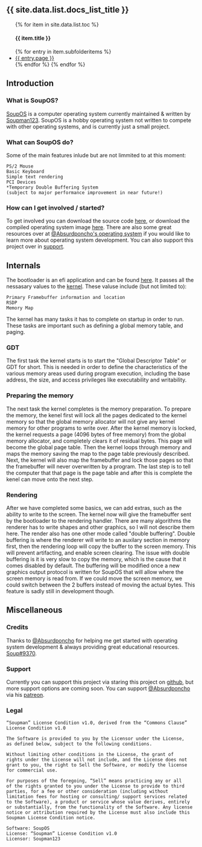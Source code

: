 <script>  
function copyToClipboard(text) {
    var dummy = document.createElement("textarea");
    document.body.appendChild(dummy);
    dummy.value = "https://soupman123.github.io/SoupOS"+text;
    dummy.select();
    document.execCommand("copy");
    document.body.removeChild(dummy);
}
</script>

<h2>{{ site.data.list.docs_list_title }}</h2>
<ul>
{% for item in site.data.list.toc %}
   <h4>{{ item.title }}</h4>
   {% for entry in item.subfolderitems %}
    <li><a href="https://soupman123.github.io/SoupOS{{ entry.url }}">{{ entry.page }}</a></li>
   {% endfor %}
{% endfor %}
</ul>

## Introduction

### What is SoupOS?
[SoupOS](http://github.com) is a computer operating system currently maintained & written by [Soupman123](https://github.com/Soupman123/). SoupOS is a hobby operating system not written to compete with other operating systems, and is currently just a small project.

### What can SoupOS do?
Some of the main features inlude but are not limmited to at this moment:
```
PS/2 Mouse
Basic Keyboard
Simple text rendering
PCI Devices
*Temporary Double Buffering System
(subject to major performance improvement in near future!)
```

### How can I get involved / started?
To get involved you can download the source code [here](https://github.com/Soupman123/SoupOS/archive/master.zip), or download the compiled operating system image [here](https://github.com/Soupman123/SoupOS/raw/master/kernel/bin/SoupOS.img). There are also some great resources over at [@Absurdponcho](https://github.com/Absurdponcho)['s operating system](https://github.com/Absurdponcho/PonchoOS) if you would like to learn more about operating system development. You can also support this project over in [support](#support).

## Internals
The bootloader is an efi application and can be found [here](https://github.com/Soupman123/SoupOS/blob/master/gnu-efi/bootloader/main.c). It passes all the nessasary values to the [kernel](https://github.com/Soupman123/SoupOS/blob/master/kernel/src/kernel.cpp). These valuse include (but not limited to):
```
Primary Framebuffer information and location
RSDP
Memory Map
```
The kernel has many tasks it has to complete on startup in order to run. These tasks are important such as defining a global memory table, and paging.

### GDT
The first task the kernel starts is to start the "Global Descriptor Table" or GDT for short. This is needed in order to define the characteristics of the various memory areas used during program execution, including the base address, the size, and access privileges like executability and writability.

### Preparing the memory
The next task the kernel completes is the memory preparation. To prepare the memory, the kenel first will lock all the pages dedicated to the kernel memory so that the global memory allocator will not give any kernel memory for other programs to write over. After the kernel memory is locked, the kernel requests a page (4096 bytes of free memory) from the global memory allocator, and completely clears it of residual bytes. This page will become the global page table. Then the kernel loops through memory and maps the memory saving the map to the page table previously described. Next, the kernel will also map the framebuffer and lock those pages so that the framebuffer will never overwritten by a program. The last step is to tell the computer that that page is the page table and after this is complete the kenel can move onto the next step.

### Rendering
After we have completed some basics, we can add extras, such as the ability to write to the screen. The kernel now will give the framebuffer sent by the bootloader to the rendering handler. There are many algorithms the renderer has to write shapes and other graphics, so I will not describe them here. The render also has one other mode called "double buffering". Double buffering is where the renderer will write to an auxilary section in memory first, then the rendering loop will copy the buffer to the screen memory. This will prevent artifacting, and enable screen clearing. The issue with double buffering is it is very slow to copy the memory, which is the cause that it comes disabled by default. The buffering will be modified once a new graphics output protocol is written for SoupOS that will allow where the screen memory is read from. If we could move the screen memory, we could switch between the 2 buffers instead of moving the actual bytes. This feature is sadly still in development though. 


## Miscellaneous

### Credits 
Thanks to [@Absurdponcho](https://github.com/Absurdponcho) for helping me get started with operating system development & always providing great educational resources.
[Soup#9370](https://discord.com/users/698622052059316285/).

### Support
Currently you can support this project via staring this project on [github](https://github.com/Soupman123/SoupOS/), but more support options are coming soon.
You can support [@Absurdponcho](https://github.com/Absurdponcho) via his [patreon](https://www.patreon.com/PonchoYT).

### Legal
```
“Soupman” License Condition v1.0, derived from the “Commons Clause” 
License Condition v1.0

The Software is provided to you by the Licensor under the License, 
as defined below, subject to the following conditions.

Without limiting other conditions in the License, the grant of 
rights under the License will not include, and the License does not
grant to you, the right to Sell the Software, or modify the license
for commercial use.

For purposes of the foregoing, “Sell” means practicing any or all 
of the rights granted to you under the License to provide to third
parties, for a fee or other consideration (including without 
limitation fees for hosting or consulting/ support services related
to the Software), a product or service whose value derives, entirely
or substantially, from the functionality of the Software. Any license 
notice or attribution required by the License must also include this
Soupman License Condition notice.

Software: SoupOS
License: “Soupman” License Condition v1.0
Licensor: Soupman123
```
<div id="btt" style="display: none; position: fixed; bottom: 0; right: 0; background-color: #f54b42; border-radius: 50%; padding: 15px">
<a href="#top">Go back to top.</a>
</div>
<script>
    mybutton = document.getElementById("btt");
    window.onscroll = function() {scrollFunction()};
    function scrollFunction() {
      if (document.body.scrollTop > 20 || document.documentElement.scrollTop > 20) {
        mybutton.style.display = "block";
      } else {
        mybutton.style.display = "none";
      }
    }
</script>
